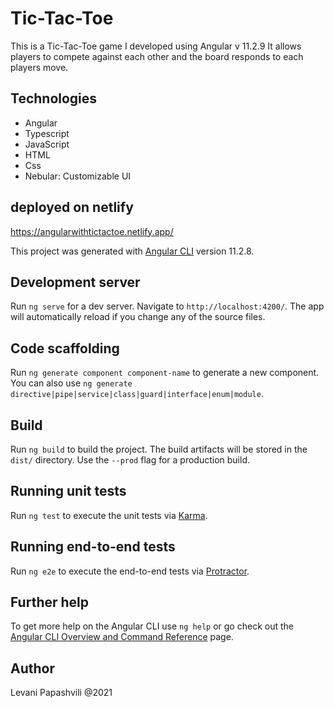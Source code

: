 # Tic-Tac-Toe

This is a Tic-Tac-Toe game I developed using Angular v 11.2.9  It allows players to compete against each other and the board responds to each players move.

## Technologies
* Angular
* Typescript
* JavaScript
* HTML
* Css
* Nebular: Customizable UI

## deployed on netlify
https://angularwithtictactoe.netlify.app/

This project was generated with [Angular CLI](https://github.com/angular/angular-cli) version 11.2.8.

## Development server

Run `ng serve` for a dev server. Navigate to `http://localhost:4200/`. The app will automatically reload if you change any of the source files.

## Code scaffolding

Run `ng generate component component-name` to generate a new component. You can also use `ng generate directive|pipe|service|class|guard|interface|enum|module`.

## Build

Run `ng build` to build the project. The build artifacts will be stored in the `dist/` directory. Use the `--prod` flag for a production build.

## Running unit tests

Run `ng test` to execute the unit tests via [Karma](https://karma-runner.github.io).

## Running end-to-end tests

Run `ng e2e` to execute the end-to-end tests via [Protractor](http://www.protractortest.org/).

## Further help

To get more help on the Angular CLI use `ng help` or go check out the [Angular CLI Overview and Command Reference](https://angular.io/cli) page.

## Author
Levani Papashvili @2021
